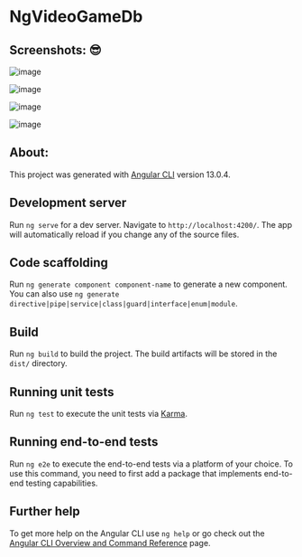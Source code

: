 # NgVideoGameDb

## Screenshots: 😎
![image](https://user-images.githubusercontent.com/42890838/147112472-3d4a1fb5-2d4f-4876-86ad-09428c584a36.png)

![image](https://user-images.githubusercontent.com/42890838/147112612-206980e9-f96e-4cc6-86ab-494245b19d81.png)

![image](https://user-images.githubusercontent.com/42890838/147112651-d2ccb273-8a4b-448d-bd93-c620352b1876.png)

![image](https://user-images.githubusercontent.com/42890838/147112764-c488a33c-a077-4a4c-bdd4-9e6b120d8036.png)


## About:
This project was generated with [Angular CLI](https://github.com/angular/angular-cli) version 13.0.4.

## Development server

Run `ng serve` for a dev server. Navigate to `http://localhost:4200/`. The app will automatically reload if you change any of the source files.

## Code scaffolding

Run `ng generate component component-name` to generate a new component. You can also use `ng generate directive|pipe|service|class|guard|interface|enum|module`.

## Build

Run `ng build` to build the project. The build artifacts will be stored in the `dist/` directory.

## Running unit tests

Run `ng test` to execute the unit tests via [Karma](https://karma-runner.github.io).

## Running end-to-end tests

Run `ng e2e` to execute the end-to-end tests via a platform of your choice. To use this command, you need to first add a package that implements end-to-end testing capabilities.

## Further help

To get more help on the Angular CLI use `ng help` or go check out the [Angular CLI Overview and Command Reference](https://angular.io/cli) page.
